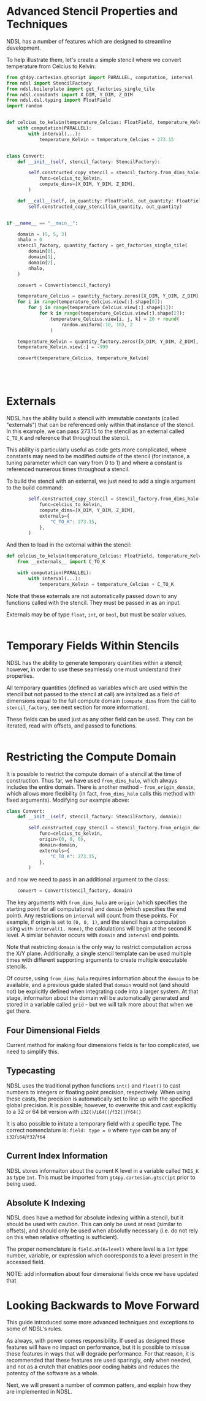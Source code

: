 # Advanced Stencil Properties and Techniques

NDSL has a number of features which are designed to streamline development.

To help illustrate them, let's create a simple stencil where we convert temperature from Celcius
to Kelvin:

``` py linenums="1"
from gt4py.cartesian.gtscript import PARALLEL, computation, interval
from ndsl import StencilFactory
from ndsl.boilerplate import get_factories_single_tile
from ndsl.constants import X_DIM, Y_DIM, Z_DIM
from ndsl.dsl.typing import FloatField
import random


def celcius_to_kelvin(temperature_Celcius: FloatField, temperature_Kelvin: FloatField):
    with computation(PARALLEL):
        with interval(...):
            temperature_Kelvin = temperature_Celcius + 273.15


class Convert:
    def __init__(self, stencil_factory: StencilFactory):

        self.constructed_copy_stencil = stencil_factory.from_dims_halo(
            func=celcius_to_kelvin,
            compute_dims=[X_DIM, Y_DIM, Z_DIM],
        )

    def __call__(self, in_quantity: FloatField, out_quantity: FloatField):
        self.constructed_copy_stencil(in_quantity, out_quantity)


if __name__ == "__main__":

    domain = (5, 5, 3)
    nhalo = 0
    stencil_factory, quantity_factory = get_factories_single_tile(
        domain[0],
        domain[1],
        domain[2],
        nhalo,
    )

    convert = Convert(stencil_factory)

    temperature_Celcius = quantity_factory.zeros([X_DIM, Y_DIM, Z_DIM], "n/a")
    for i in range(temperature_Celcius.view[:].shape[0]):
        for j in range(temperature_Celcius.view[:].shape[1]):
            for k in range(temperature_Celcius.view[:].shape[2]):
                temperature_Celcius.view[i, j, k] = 20 + round(
                    random.uniform(-10, 10), 2
                )

    temperature_Kelvin = quantity_factory.zeros([X_DIM, Y_DIM, Z_DIM], "n/a")
    temperature_Kelvin.view[:] = -999

    convert(temperature_Celcius, temperature_Kelvin)
```
</br></br>

# Externals

NDSL has the ability build a stencil with immutable constants (called "externals") that can be
referenced only within that instance of the stencil. In this example, we can pass 273.15 to the
stencil as an external called `C_TO_K` and reference that throughout the stencil.

This ability is particularly useful as code gets more complicated, where constants may need to be
modified outside of the stencil (for instance, a tuning parameter which can vary from 0 to 1) and
where a constant is referenced numerous times throughout a stencil.

To build the stencil with an external, we just need to add a single argument to the build command:

``` py linenums="18"
        self.constructed_copy_stencil = stencil_factory.from_dims_halo(
            func=celcius_to_kelvin,
            compute_dims=[X_DIM, Y_DIM, Z_DIM],
            externals={
                "C_TO_K": 273.15,
            },
        )
```

And then to load in the external within the stencil:

``` py linenums="9"
def celcius_to_kelvin(temperature_Celcius: FloatField, temperature_Kelvin: FloatField):
    from __externals__ import C_TO_K

    with computation(PARALLEL):
        with interval(...):
            temperature_Kelvin = temperature_Celcius + C_TO_K
```

Note that these externals are not automatically passed down to any functions called with the
stencil. They must be passed in as an input.

Externals may be of type `float`, `int`, or `bool`, but must be scalar values.
</br></br>

# Temporary Fields Within Stencils

NDSL has the ability to generate temporary quantities within a stencil; however, in order to use
these seamlessly one must understand their properties.

All temporary quantities (defined as variables which are used within the stencil but
not passed to the stencil at call) are initalized as a field of dimensions equal to the full
compute domain (`compute_dims` from the call to `stencil_factory`, see next section for more
information).

These fields can be used just as any other field can be used. They can be iterated,
read with offsets, and passed to functions.
</br></br>

# Restricting the Compute Domain

It is possible to restrict the compute domain of a stencil at the time of construction. Thus far,
we have used `from_dims_halo`, which always includes the entire domain. There is another method - 
`from_origin_domain`, which allows more flexibility (in fact, `from_dims_halo` calls this method
with fixed arguments). Modifying our example above:

``` py linenums="15"
class Convert:
    def __init__(self, stencil_factory: StencilFactory, domain):

        self.constructed_copy_stencil = stencil_factory.from_origin_domain(
            func=celcius_to_kelvin,
            origin=(0, 0, 0),
            domain=domain,
            externals={
                "C_TO_K": 273.15,
            },
        )
```

and now we need to pass in an additional argument to the class:


``` py linenums="38"
    convert = Convert(stencil_factory, domain)
```

The key arguments with `from_dims_halo` are `origin` (which specifies the starting point for
all computations) and `domain` (which specifies the end point). Any restrictions on `interval`
will count from these points. For example, if origin is set to `(0, 0, 1)`, and the stencil has
a computation using `with interval(1, None)`, the calculations will begin at the second K level.
A similar behavior occurs with `domain` and `interval` end points.

Note that restricting `domain` is the only way to restrict computation across the X/Y plane.
Additionally, a single stencil template can be used multiple times with different supporting
arguments to create multiple executable stencils.

Of course, using `from_dims_halo` requires information about the `domain` to be available, and a
previous guide stated that `domain` would not (and should not) be explicitly defined when
integrating code into a larger system. At that stage, informaiton about the domain will be
automatically generated and stored in a variable called `grid` - but we will talk more about that
when we get there.

## Four Dimensional Fields

Current method for making four dimensions fields is far too complicated, we need to simplify this.

## Typecasting

NDSL uses the traditional python functions `int()` and `float()` to cast numbers to integers or
floating point precision, respectively. When using these casts, the precision is automatically
set to line up with the specified global precision. It is possible; however, to overwrite this and
cast explicitly to a 32 or 64 bit version with `i32()`/`i64()`/`f32()`/`f64()`

It is also possible to initate a temporary field with a specific type. The correct nomenclature is:
`field: type = 0` where `type` can be any of `i32`/`i64`/`f32`/`f64`

## Current Index Information

NDSL stores informaiton about the current K level in a variable called `THIS_K` as type `Int`. This must be
imported from `gt4py.cartesian.gtscript` prior to being used.

## Absolute K Indexing

NDSL does have a method for absolute indexing within a stencil, but it should be used with caution.
This can only be used at read (similar to offsets), and should only be used when absolutly
necessary (i.e. do not rely on this when relative offsetting is sufficient).

The proper nomenclature is `field.at(K=level)` where level is a `Int` type number, variable, or
expression which cooresponds to a level present in the accessed field.

NOTE: add information about four dimensional fields once we have updated that

# Looking Backwards to Move Forward

This guide introduced some more advanced techniques and exceptions to some of NDSL's rules.

As always, with power comes responsibility. If used as designed these features will have no
impact on performance, but it is possible to misuse these features in ways that will degrade
performance. For that reason, it is recommended that these features are used sparingly, only when
needed, and not as a crutch that enables poor coding habits and reduces the potentcy of the software
as a whole.

Next, we will present a number of common patters, and explain how they are implemented in NDSL.